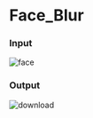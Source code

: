 # Face_Blur

### Input
![face](https://user-images.githubusercontent.com/43055935/169743528-6b3c0d96-e3f2-44df-8330-4f39387d1a39.jpg)

### Output
![download](https://user-images.githubusercontent.com/43055935/169743594-cf405294-f002-4fd7-8a2d-d2aaac713b2f.png)
